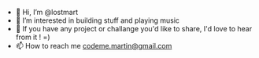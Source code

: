 - 👋 Hi, I’m @lostmart
- 👀 I’m interested in building stuff and playing music
- 🌱 If you have any project or challange you'd like to share, I'd love to hear from it !  =)
- 📫 How to reach me codeme.martin@gmail.com
